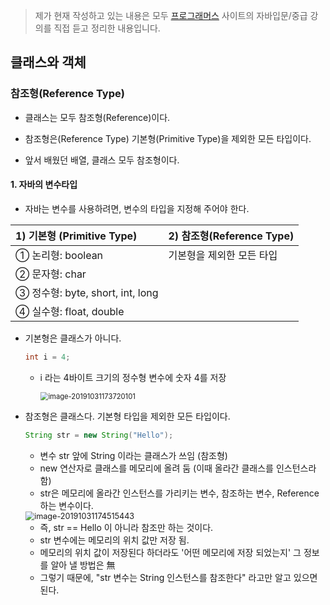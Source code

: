 > 제가 현재 작성하고 있는 내용은 모두 [프로그래머스]( https://programmers.co.kr/learn ) 사이트의 자바입문/중급 강의를 직접 듣고 정리한 내용입니다.

## 클래스와 객체

### 참조형(Reference Type)

- 클래스는 모두 참조형(Reference)이다.

- 참조형은(Reference Type) 기본형(Primitive Type)을 제외한 모든 타입이다.

- 앞서 배웠던 배열, 클래스 모두 참조형이다. 

  

#### 1. 자바의 변수타입

- 자바는 변수를 사용하려면, 변수의 타입을 지정해 주어야 한다.

| 1) 기본형 (Primitive Type)       | 2) 참조형(Reference Type) |
| :------------------------------- | :------------------------ |
| ① 논리형: boolean                | 기본형을 제외한 모든 타입 |
| ② 문자형: char                   |                           |
| ③ 정수형: byte, short, int, long |                           |
| ④ 실수형: float, double          |                           |

- 기본형은 클래스가 아니다.

  ```java
  int i = 4;  
  ```

  - i 라는 4바이트 크기의 정수형 변수에 숫자 4를 저장

    <img src="https://user-images.githubusercontent.com/14012780/67932671-aa153d00-fc07-11e9-845e-89169da2071f.png" alt="image-20191031173720101" style="zoom:80%;" />

- 참조형은 클래스다. 기본형 타입을 제외한 모든 타입이다.

  ```java
  String str = new String("Hello");
  ```

  - 변수 str 앞에 String 이라는 클래스가 쓰임 (참조형)
  - new 연산자로 클래스를 메모리에 올려 둠 (이때 올라간 클래스를 인스턴스라 함)
  - str은 메모리에 올라간 인스턴스를 가리키는 변수, 참조하는 변수, Reference하는 변수이다.

  <img src="https://user-images.githubusercontent.com/14012780/67932466-50147780-fc07-11e9-8627-7f4a89f4b0a8.png" alt="image-20191031174515443" style="zoom:90%;" />

  - 즉, str == Hello 이 아니라 참조만 하는 것이다.
  - str 변수에는 메모리의 위치 값만 저장 됨.
  - 메모리의 위치 값이 저장된다 하더라도 '어떤 메모리에 저장 되었는지' 그 정보를 알아 낼 방법은 無
  - 그렇기 때문에, "str 변수는 String 인스턴스를 참조한다" 라고만 알고 있으면 된다.
